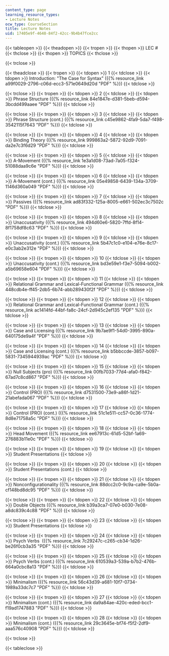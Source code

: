 ```yaml
---
content_type: page
learning_resource_types:
- Lecture Notes
ocw_type: CourseSection
title: Lecture Notes
uid: 17405e9f-4648-84f2-42cc-9b4b47fce2cc
---
```


{{< tableopen >}}
{{< theadopen >}}
{{< tropen >}}
{{< thopen >}}
LEC #
{{< thclose >}}
{{< thopen >}}
TOPICS
{{< thclose >}}

{{< trclose >}}

{{< theadclose >}}
{{< tropen >}}
{{< tdopen >}}
1
{{< tdclose >}}
{{< tdopen >}}
Introduction: "The Case for Syntax" ({{% resource_link a99f0029-2796-c06d-ecc3-571e0649d20d "PDF" %}})
{{< tdclose >}}

{{< trclose >}}
{{< tropen >}}
{{< tdopen >}}
2
{{< tdclose >}}
{{< tdopen >}}
Phrase Structure ({{% resource_link 84e1847e-d381-5beb-d594-3bcdd499aaee "PDF" %}})
{{< tdclose >}}

{{< trclose >}}
{{< tropen >}}
{{< tdopen >}}
3
{{< tdclose >}}
{{< tdopen >}}
Phrase Structure (cont.) ({{% resource_link c45e9862-4fa9-5da7-f498-3542115f7643 "PDF" %}})
{{< tdclose >}}

{{< trclose >}}
{{< tropen >}}
{{< tdopen >}}
4
{{< tdclose >}}
{{< tdopen >}}
Binding Theory ({{% resource_link 999863a2-5872-92d9-7091-da2e7c3f6d29 "PDF" %}})
{{< tdclose >}}

{{< trclose >}}
{{< tropen >}}
{{< tdopen >}}
5
{{< tdclose >}}
{{< tdopen >}}
A-Movement ({{% resource_link 1e3a1d08-73ad-7a05-f324-51088daa9c6e "PDF" %}})
{{< tdclose >}}

{{< trclose >}}
{{< tropen >}}
{{< tdopen >}}
6
{{< tdclose >}}
{{< tdopen >}}
A-Movement (cont.) ({{% resource_link 05e49858-6439-134a-3709-1146d360a049 "PDF" %}})
{{< tdclose >}}

{{< trclose >}}
{{< tropen >}}
{{< tdopen >}}
7
{{< tdclose >}}
{{< tdopen >}}
Passives ({{% resource_link ad83f332-125a-8005-e661-502ec3c7502c "PDF" %}})
{{< tdclose >}}

{{< trclose >}}
{{< tropen >}}
{{< tdopen >}}
8
{{< tdclose >}}
{{< tdopen >}}
Unaccusativity ({{% resource_link 494d60e6-5820-7ffd-8f14-8f1758df8c63 "PDF" %}})
{{< tdclose >}}

{{< trclose >}}
{{< tropen >}}
{{< tdopen >}}
9
{{< tdclose >}}
{{< tdopen >}}
Unaccusativity (cont.) ({{% resource_link 5b47c1c0-e104-e76e-8c17-e0c3ab2e312e "PDF" %}})
{{< tdclose >}}

{{< trclose >}}
{{< tropen >}}
{{< tdopen >}}
10
{{< tdclose >}}
{{< tdopen >}}
Unaccusativity (cont.) ({{% resource_link bd3e59e1-f3e7-5094-b002-a5b69658e604 "PDF" %}})
{{< tdclose >}}

{{< trclose >}}
{{< tropen >}}
{{< tdopen >}}
11
{{< tdclose >}}
{{< tdopen >}}
Relational Grammar and Lexical-Functional Grammar ({{% resource_link 448cdb4e-ff45-2db5-6b74-abb289430f2f "PDF" %}})
{{< tdclose >}}

{{< trclose >}}
{{< tropen >}}
{{< tdopen >}}
12
{{< tdclose >}}
{{< tdopen >}}
Relational Grammar and Lexical-Functional Grammar (cont.) ({{% resource_link ac1414fd-44bf-fa8c-24cf-2d945c2ef135 "PDF" %}})
{{< tdclose >}}

{{< trclose >}}
{{< tropen >}}
{{< tdopen >}}
13
{{< tdclose >}}
{{< tdopen >}}
Case and Licensing ({{% resource_link 9b7ae9f1-54d0-3995-890a-640175de9a4f "PDF" %}})
{{< tdclose >}}

{{< trclose >}}
{{< tropen >}}
{{< tdopen >}}
14
{{< tdclose >}}
{{< tdopen >}}
Case and Licensing (cont.) ({{% resource_link b5bbccde-3857-b097-5831-7345944939ac "PDF" %}})
{{< tdclose >}}

{{< trclose >}}
{{< tropen >}}
{{< tdopen >}}
15
{{< tdclose >}}
{{< tdopen >}}
Null Subjects (pro) ({{% resource_link 00fb7033-77d4-afa0-f842-67ad7c8cd867 "PDF" %}})
{{< tdclose >}}

{{< trclose >}}
{{< tropen >}}
{{< tdopen >}}
16
{{< tdclose >}}
{{< tdopen >}}
Control (PRO) ({{% resource_link d7531500-73e9-a86f-1d21-21abefada067 "PDF" %}})
{{< tdclose >}}

{{< trclose >}}
{{< tropen >}}
{{< tdopen >}}
17
{{< tdclose >}}
{{< tdopen >}}
Control (PRO) (cont.) ({{% resource_link 51c1e511-cc57-0c36-1774-8d8e71758a5c "PDF" %}})
{{< tdclose >}}

{{< trclose >}}
{{< tropen >}}
{{< tdopen >}}
18
{{< tdclose >}}
{{< tdopen >}}
Head Movement ({{% resource_link ee67913c-61d5-52bf-1a69-276883b11e0c "PDF" %}})
{{< tdclose >}}

{{< trclose >}}
{{< tropen >}}
{{< tdopen >}}
19
{{< tdclose >}}
{{< tdopen >}}
Student Presentations
{{< tdclose >}}

{{< trclose >}}
{{< tropen >}}
{{< tdopen >}}
20
{{< tdclose >}}
{{< tdopen >}}
Student Presentations (cont.)
{{< tdclose >}}

{{< trclose >}}
{{< tropen >}}
{{< tdopen >}}
21
{{< tdclose >}}
{{< tdopen >}}
Nonconfigurationality ({{% resource_link 88dcc2c0-9c9a-ca9e-5b0a-cf148bd8dc95 "PDF" %}})
{{< tdclose >}}

{{< trclose >}}
{{< tropen >}}
{{< tdopen >}}
22
{{< tdclose >}}
{{< tdopen >}}
Double Objects ({{% resource_link b39a3ca7-07e0-b030-7e08-a8dc839c4c88 "PDF" %}})
{{< tdclose >}}

{{< trclose >}}
{{< tropen >}}
{{< tdopen >}}
23
{{< tdclose >}}
{{< tdopen >}}
Student Presentations
{{< tdclose >}}

{{< trclose >}}
{{< tropen >}}
{{< tdopen >}}
24
{{< tdclose >}}
{{< tdopen >}}
Psych Verbs  ({{% resource_link 7c29247c-c265-cb34-1d26-be26f0cb3a35 "PDF" %}})
{{< tdclose >}}

{{< trclose >}}
{{< tropen >}}
{{< tdopen >}}
25
{{< tdclose >}}
{{< tdopen >}}
Psych Verbs (cont.) ({{% resource_link 610539a3-539a-b7b2-476b-664a0cbc8a13 "PDF" %}})
{{< tdclose >}}

{{< trclose >}}
{{< tropen >}}
{{< tdopen >}}
26
{{< tdclose >}}
{{< tdopen >}}
Minimalism ({{% resource_link 56c43d39-a681-10f7-0734-1989a33dc7c7 "PDF" %}})
{{< tdclose >}}

{{< trclose >}}
{{< tropen >}}
{{< tdopen >}}
27
{{< tdclose >}}
{{< tdopen >}}
Minimalism (cont.) ({{% resource_link da9a84ae-420c-eded-bcc1-f19ad1747883 "PDF" %}})
{{< tdclose >}}

{{< trclose >}}
{{< tropen >}}
{{< tdopen >}}
28
{{< tdclose >}}
{{< tdopen >}}
Minimalism (cont.) ({{% resource_link 29c3645e-bf74-f5f2-2df9-aaa576c40908 "PDF" %}})
{{< tdclose >}}

{{< trclose >}}

{{< tableclose >}}